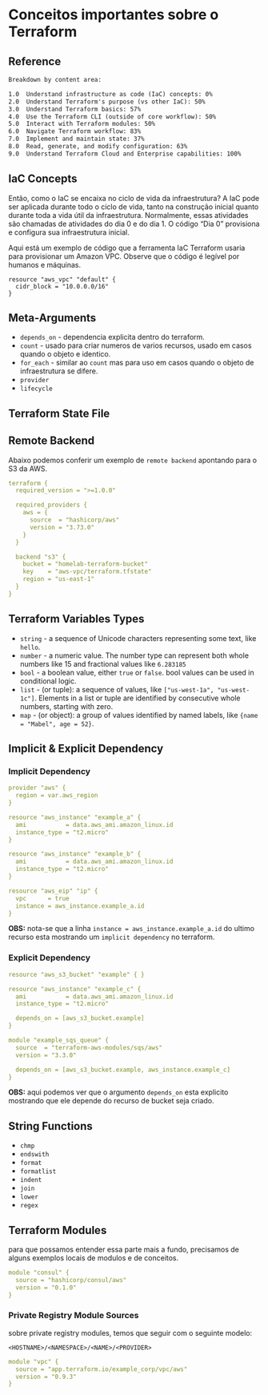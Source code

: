 # Conceitos importantes sobre o Terraform

## Reference
```txt
Breakdown by content area:

1.0  Understand infrastructure as code (IaC) concepts: 0%
2.0  Understand Terraform's purpose (vs other IaC): 50%
3.0  Understand Terraform basics: 57%
4.0  Use the Terraform CLI (outside of core workflow): 50%
5.0  Interact with Terraform modules: 50%
6.0  Navigate Terraform workflow: 83%
7.0  Implement and maintain state: 37%
8.0  Read, generate, and modify configuration: 63%
9.0  Understand Terraform Cloud and Enterprise capabilities: 100%
```

## IaC Concepts
Então, como o IaC se encaixa no ciclo de vida da infraestrutura? A IaC pode ser aplicada durante todo o ciclo de vida, tanto na construção inicial quanto durante toda a vida útil da infraestrutura. Normalmente, essas atividades são chamadas de atividades do dia 0 e do dia 1. O código “Dia 0” provisiona e configura sua infraestrutura inicial.

Aqui está um exemplo de código que a ferramenta IaC Terraform usaria para provisionar um Amazon VPC. Observe que o código é legível por humanos e máquinas.

```hcl
resource "aws_vpc" "default" {
  cidr_block = "10.0.0.0/16"
}
```

## Meta-Arguments
- `depends_on` - dependencia explicita dentro do terraform.
- `count` - usado para criar numeros de varios recursos, usado em casos quando o objeto e identico.
- `for_each` - similar ao `count` mas para uso em casos quando o objeto de infraestrutura se difere.
- `provider`
- `lifecycle`

## Terraform State File

## Remote Backend
Abaixo podemos conferir um exemplo de `remote backend` apontando para o S3 da AWS.

```yml
terraform {
  required_version = ">=1.0.0"

  required_providers {
    aws = {
      source  = "hashicorp/aws"
      version = "3.73.0"
    }
  }

  backend "s3" {
    bucket = "homelab-terraform-bucket"
    key    = "aws-vpc/terraform.tfstate"
    region = "us-east-1"
  }
}
```

## Terraform Variables Types
- `string` - a sequence of Unicode characters representing some text, like `hello`.
- `number` - a numeric value. The number type can represent both whole numbers like 15 and fractional values like `6.283185`
- `bool` - a boolean value, either `true` or `false`. bool values can be used in conditional logic.
- `list`  - (or tuple): a sequence of values, like `["us-west-1a", "us-west-1c"]`. Elements in a list or tuple are identified by consecutive whole numbers, starting with zero.
- `map` -  (or object): a group of values identified by named labels, like `{name = "Mabel", age = 52}`.

## Implicit & Explicit Dependency

### Implicit Dependency
```yml
provider "aws" {
  region = var.aws_region
}

resource "aws_instance" "example_a" {
  ami           = data.aws_ami.amazon_linux.id
  instance_type = "t2.micro"
}

resource "aws_instance" "example_b" {
  ami           = data.aws_ami.amazon_linux.id
  instance_type = "t2.micro"
}

resource "aws_eip" "ip" {
  vpc      = true
  instance = aws_instance.example_a.id
}
```

**OBS:** nota-se que a linha `instance = aws_instance.example_a.id` do ultimo recurso esta mostrando um `implicit dependency` no terraform.

### Explicit Dependency
```yml
resource "aws_s3_bucket" "example" { }

resource "aws_instance" "example_c" {
  ami           = data.aws_ami.amazon_linux.id
  instance_type = "t2.micro"

  depends_on = [aws_s3_bucket.example]
}

module "example_sqs_queue" {
  source  = "terraform-aws-modules/sqs/aws"
  version = "3.3.0"

  depends_on = [aws_s3_bucket.example, aws_instance.example_c]
}
```

**OBS:** aqui podemos ver que o argumento `depends_on` esta explicito mostrando que ele depende do recurso de bucket seja criado.

## String Functions
- `chmp`
- `endswith`
- `format`
- `formatlist`
- `indent`
- `join`
- `lower`
- `regex`

## Terraform Modules
para que possamos entender essa parte mais a fundo, precisamos de alguns exemplos locais de modulos e de conceitos.

```yml
module "consul" {
  source = "hashicorp/consul/aws"
  version = "0.1.0"
}
```

### Private Registry Module Sources
sobre private registry modules, temos que seguir com o seguinte modelo:

`<HOSTNAME>/<NAMESPACE>/<NAME>/<PROVIDER>`

```yml
module "vpc" {
  source = "app.terraform.io/example_corp/vpc/aws"
  version = "0.9.3"
}
```


